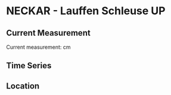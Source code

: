 # NECKAR - Lauffen Schleuse UP

## Current Measurement

Current measurement: <Value topic="rivers/pegel-online/NECKAR/Lauffen Schleuse UP/measurementValue"/> cm

## Time Series

<TimeSeries topic="rivers/pegel-online/NECKAR/Lauffen Schleuse UP/measurementValue" period="week" />

## Location

<WorldMap>
  <Marker lat="49.07394068119282" lon="9.160595630893877" labelTopic="rivers/pegel-online/NECKAR/Lauffen Schleuse UP" />
</WorldMap>
